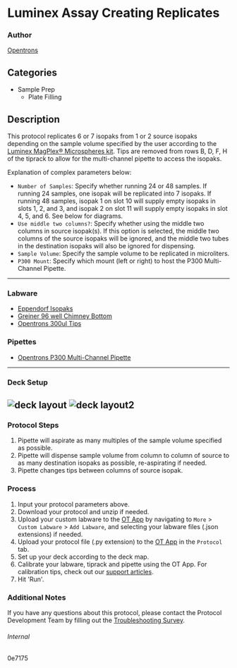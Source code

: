 # Luminex Assay Creating Replicates

### Author
[Opentrons](https://opentrons.com/)



## Categories
* Sample Prep
	* Plate Filling

## Description
This protocol replicates 6 or 7 isopaks from 1 or 2 source isopaks depending on the sample volume specified by the user according to the [Luminex MagPlex® Microspheres kit](https://www.luminexcorp.com/magplex-microspheres/#overview). Tips are removed from rows B, D, F, H of the tiprack to allow for the multi-channel pipette to access the isopaks.


Explanation of complex parameters below:
* `Number of Samples`: Specify whether running 24 or 48 samples. If running 24 samples, one isopak will be replicated into 7 isopaks. If running 48 samples, isopak 1 on slot 10 will supply empty isopaks in slots 1, 2, and 3, and isopak 2 on slot 11 will supply empty isopaks in slot 4, 5, and 6. See below for diagrams.
* `Use middle two columns?`: Specify whether using the middle two columns in source isopak(s). If this option is selected, the middle two columns of the source isopaks will be ignored, and the middle two tubes in the destination isopaks will also be ignored for dispensing.
* `Sample Volume`: Specify the sample volume to be replicated in microliters.
* `P300 Mount`: Specify which mount (left or right) to host the P300 Multi-Channel Pipette.

---

### Labware
* [Eppendorf Isopaks](https://www.eppendorf.com/dk-en/eShop-Products/Temperature-Control-and-Mixing/Accessories/IsoTherm-System-p-3880001166)
* [Greiner 96 well Chimney Bottom](https://shop.gbo.com/en/row/products/bioscience/microplates/non-binding-microplates/96-well-non-binding-microplates/655906.html)
* [Opentrons 300ul Tips](https://shop.opentrons.com/universal-filter-tips/)

### Pipettes
* [Opentrons P300 Multi-Channel Pipette](https://opentrons.com/pipettes/)


---

### Deck Setup

![deck layout](https://opentrons-protocol-library-website.s3.amazonaws.com/custom-README-images/0e7175/Screen+Shot+2022-10-03+at+12.02.14+PM.png)
![deck layout2](https://opentrons-protocol-library-website.s3.amazonaws.com/custom-README-images/0e7175/Screen+Shot+2022-10-03+at+12.02.30+PM.png)
---

### Protocol Steps
1. Pipette will aspirate as many multiples of the sample volume specified as possible.
2. Pipette will dispense sample volume from column to column of source to as many destination isopaks as possible, re-aspirating if needed.
3. Pipette changes tips between columns of source isopak.

### Process
1. Input your protocol parameters above.
2. Download your protocol and unzip if needed.
3. Upload your custom labware to the [OT App](https://opentrons.com/ot-app) by navigating to `More` > `Custom Labware` > `Add Labware`, and selecting your labware files (.json extensions) if needed.
4. Upload your protocol file (.py extension) to the [OT App](https://opentrons.com/ot-app) in the `Protocol` tab.
5. Set up your deck according to the deck map.
6. Calibrate your labware, tiprack and pipette using the OT App. For calibration tips, check out our [support articles](https://support.opentrons.com/en/collections/1559720-guide-for-getting-started-with-the-ot-2).
7. Hit 'Run'.

### Additional Notes
If you have any questions about this protocol, please contact the Protocol Development Team by filling out the [Troubleshooting Survey](https://protocol-troubleshooting.paperform.co/).

###### Internal
0e7175
